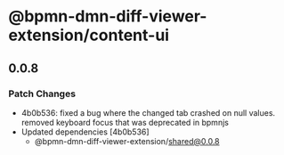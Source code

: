 # @bpmn-dmn-diff-viewer-extension/content-ui

## 0.0.8

### Patch Changes

- 4b0b536: fixed a bug where the changed tab crashed on null values. removed keyboard focus that was deprecated in bpmnjs
- Updated dependencies [4b0b536]
  - @bpmn-dmn-diff-viewer-extension/shared@0.0.8

